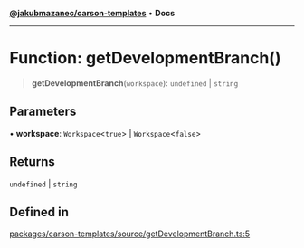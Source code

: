 [**@jakubmazanec/carson-templates**](../README.md) • **Docs**

---

# Function: getDevelopmentBranch()

> **getDevelopmentBranch**(`workspace`): `undefined` \| `string`

## Parameters

• **workspace**: `Workspace`\<`true`\> \| `Workspace`\<`false`\>

## Returns

`undefined` \| `string`

## Defined in

[packages/carson-templates/source/getDevelopmentBranch.ts:5](https://github.com/jakubmazanec/tools/blob/29163046acd1da0224b08fd05ca40f385e9ab4e5/packages/carson-templates/source/getDevelopmentBranch.ts#L5)
